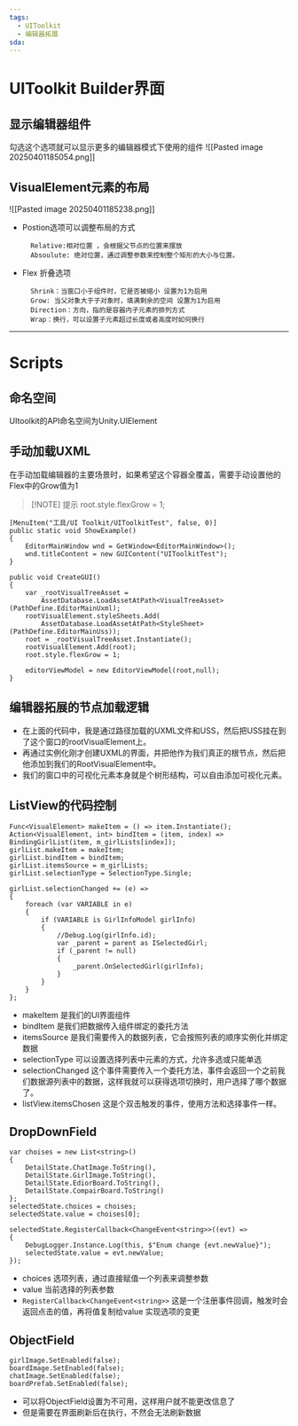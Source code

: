 ```yaml
---
tags:
  - UIToolkit
  - 编辑器拓展
sda:
---
```




# UIToolkit Builder界面
## 显示编辑器组件
勾选这个选项就可以显示更多的编辑器模式下使用的组件
![[Pasted image 20250401185054.png]]

## VisualElement元素的布局
![[Pasted image 20250401185238.png]]

- Postion选项可以调整布局的方式


		Relative:相对位置 ，会根据父节点的位置来摆放
		Absoulute: 绝对位置，通过调整参数来控制整个矩形的大小与位置。

- Flex 折叠选项


		Shrink：当窗口小于组件时，它是否被缩小 设置为1为启用
		Grow: 当父对象大于子对象时，填满剩余的空间 设置为1为启用
		Direction：方向，指的是容器内子元素的排列方式
		Wrap：换行，可以设置子元素超过长度或者高度时如何换行

***

# Scripts
## 命名空间
UItoolkit的API命名空间为Unity.UIElement

## 手动加载UXML
在手动加载编辑器的主要场景时，如果希望这个容器全覆盖，需要手动设置他的Flex中的Grow值为1

> [!NOTE] 提示
>  root.style.flexGrow = 1; 

~~~
[MenuItem("工具/UI Toolkit/UIToolkitTest", false, 0)]  
public static void ShowExample()  
{  
    EditorMainWindow wnd = GetWindow<EditorMainWindow>();  
    wnd.titleContent = new GUIContent("UIToolkitTest");  
}  
  
public void CreateGUI()  
{  
    var _rootVisualTreeAsset =  
        AssetDatabase.LoadAssetAtPath<VisualTreeAsset>(PathDefine.EditorMainUxml);  
    rootVisualElement.styleSheets.Add(  
        AssetDatabase.LoadAssetAtPath<StyleSheet>(PathDefine.EditorMainUss));  
    root = _rootVisualTreeAsset.Instantiate();  
    rootVisualElement.Add(root);  
    root.style.flexGrow = 1;  
  
    editorViewModel = new EditorViewModel(root,null);  
}
~~~

## 编辑器拓展的节点加载逻辑
- 在上面的代码中，我是通过路径加载的UXML文件和USS，然后把USS挂在到了这个窗口的rootVisualElement上。
- 再通过实例化刚才创建UXML的界面，并把他作为我们真正的根节点，然后把他添加到我们的RootVisualElement中。
- 我们的窗口中的可视化元素本身就是个树形结构，可以自由添加可视化元素。

## ListView的代码控制
~~~
Func<VisualElement> makeItem = () => item.Instantiate();  
Action<VisualElement, int> bindItem = (item, index) => BindingGirlList(item, m_girlLists[index]);
girlList.makeItem = makeItem;  
girlList.bindItem = bindItem;  
girlList.itemsSource = m_girlLists;  
girlList.selectionType = SelectionType.Single;  
  
girlList.selectionChanged += (e) =>  
{  
    foreach (var VARIABLE in e)  
    {  
        if (VARIABLE is GirlInfoModel girlInfo)  
        {  
            //Debug.Log(girlInfo.id);  
            var _parent = parent as ISelectedGirl;  
            if (_parent != null)  
            {  
                _parent.OnSelectedGirl(girlInfo);  
            }  
        }  
    }  
};
~~~

- makeItem 是我们的UI界面组件
- bindItem 是我们把数据传入组件绑定的委托方法
- itemsSource 是我们需要传入的数据列表，它会按照列表的顺序实例化并绑定数据
- selectionType 可以设置选择列表中元素的方式，允许多选或只能单选
- selectionChanged 这个事件需要传入一个委托方法，事件会返回一个之前我们数据源列表中的数据，这样我就可以获得选项切换时，用户选择了哪个数据了。
- listView.itemsChosen 这是个双击触发的事件，使用方法和选择事件一样。

## DropDownField
```
var choises = new List<string>()  
{  
    DetailState.ChatImage.ToString(),  
    DetailState.GirlImage.ToString(),  
    DetailState.EdiorBoard.ToString(),  
    DetailState.CompairBoard.ToString()  
};  
selectedState.choices = choises;  
selectedState.value = choises[0];  
  
selectedState.RegisterCallback<ChangeEvent<string>>((evt) =>  
{  
    DebugLogger.Instance.Log(this, $"Enum change {evt.newValue}");  
    selectedState.value = evt.newValue;  
});  

```

- choices  选项列表，通过直接赋值一个列表来调整参数
- value 当前选择的列表参数
- `RegisterCallback<ChangeEvent<string>>` 这是一个注册事件回调，触发时会返回点击的值，再将值复制给value 实现选项的变更

## ObjectField
```
girlImage.SetEnabled(false);  
boardImage.SetEnabled(false);  
chatImage.SetEnabled(false);  
boardPrefab.SetEnabled(false);
```
- 可以将ObjectField设置为不可用，这样用户就不能更改信息了
- 但是需要在界面刷新后在执行，不然会无法刷新数据